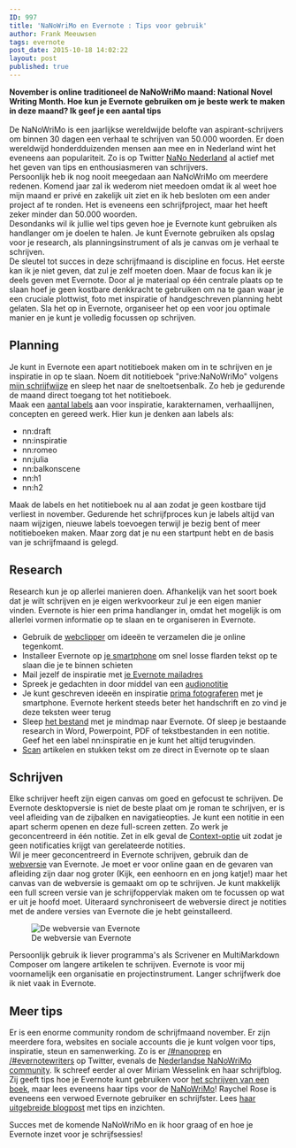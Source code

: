 ```yaml
---
ID: 997
title: 'NaNoWriMo en Evernote : Tips voor gebruik'
author: Frank Meeuwsen
tags: evernote
post_date: 2015-10-18 14:02:22
layout: post
published: true
---
```

<p><strong>November is online traditioneel de NaNoWriMo maand: National Novel Writing Month. Hoe kun je Evernote gebruiken om je beste werk te maken in deze maand? Ik geef je een aantal tips</strong><br/>

<!--more-->
<br/>
De NaNoWriMo is een jaarlijkse wereldwijde belofte van aspirant-schrijvers om binnen 30 dagen een verhaal te schrijven van 50.000 woorden. Er doen wereldwijd honderdduizenden mensen aan mee en in Nederland wint het eveneens aan populariteit. Zo is op Twitter <a href="https://twitter.com/NaNoTeamNL">NaNo Nederland</a> al actief met het geven van tips en enthousiasmeren van schrijvers.<br/>
Persoonlijk heb ik nog nooit meegedaan aan NaNoWriMo om meerdere redenen. Komend jaar zal ik wederom niet meedoen omdat ik al weet hoe mijn maand er privé en zakelijk uit ziet en ik heb besloten om een ander project af te ronden. Het is eveneens een schrijfproject, maar het heeft zeker minder dan 50.000 woorden.<br/>
Desondanks wil ik jullie wel tips geven hoe je Evernote kunt gebruiken als handlanger om je doelen te halen. Je kunt Evernote gebruiken als opslag voor je research, als planningsinstrument of als je canvas om je verhaal te schrijven.<br/>
De sleutel tot succes in deze schrijfmaand is discipline en focus. Het eerste kan ik je niet geven, dat zul je zelf moeten doen. Maar de focus kan ik je deels geven met Evernote. Door al je materiaal op één centrale plaats op te slaan hoef je geen kostbare denkkracht te gebruiken om na te gaan waar je een cruciale plottwist, foto met inspiratie of handgeschreven planning hebt gelaten. Sla het op in Evernote, organiseer het op een voor jou optimale manier en je kunt je volledig focussen op schrijven. </p>

<h2 id="planning">Planning</h2>

<p>Je kunt in Evernote een apart notitieboek maken om in te schrijven en je inspiratie in op te slaan. Noem dit notitieboek "prive:NaNoWriMo" volgens <a href="schrijfwijze">mijn schrijfwijze</a> en sleep het naar de sneltoetsenbalk. Zo heb je gedurende de maand direct toegang tot het notitieboek.<br/>
Maak een <a href="labels">aantal labels</a> aan voor inspiratie, karakternamen, verhaallijnen, concepten en gereed werk. Hier kun je denken aan labels als:</p>

<ul>
<li>nn:draft</li>
<li>nn:inspiratie</li>
<li>nn:romeo</li>
<li>nn:julia</li>
<li>nn:balkonscene</li>
<li>nn:h1</li>
<li>nn:h2</li>
</ul>

<p>Maak de labels en het notitieboek nu al aan zodat je geen kostbare tijd verliest in november. Gedurende het schrijfproces kun je labels altijd van naam wijzigen, nieuwe labels toevoegen terwijl je bezig bent of meer notitieboeken maken. Maar zorg dat je nu een startpunt hebt en de basis van je schrijfmaand is gelegd. </p>

<h2 id="research">Research</h2>

<p>Research kun je op allerlei manieren doen. Afhankelijk van het soort boek dat je wilt schrijven en je eigen werkvoorkeur zul je een eigen manier vinden. Evernote is hier een prima handlanger in, omdat het mogelijk is om allerlei vormen informatie op te slaan en te organiseren in Evernote.</p>

<ul>
<li>Gebruik de <a href="webclipper">webclipper</a> om ideeën te verzamelen die je online tegenkomt.</li>
<li>Installeer Evernote op <a href="smartphone">je smartphone</a> om snel losse flarden tekst op te slaan die je te binnen schieten</li>
<li>Mail jezelf de inspiratie met <a href="mailadres">je Evernote mailadres</a></li>
<li>Spreek je gedachten in door middel van een <a href="audionotitie">audionotitie</a></li>
<li>Je kunt geschreven ideeën en inspiratie <a href="ocr">prima fotograferen</a> met je smartphone. Evernote herkent steeds beter het handschrift en zo vind je deze teksten weer terug</li>
<li>Sleep <a href="bestanden">het bestand</a> met je mindmap naar Evernote. Of sleep je bestaande research in Word, Powerpoint, PDF of tekstbestanden in een notitie. Geef het een label nn:inspiratie en je kunt het altijd terugvinden.</li>
<li><a href="scan">Scan</a> artikelen en stukken tekst om ze direct in Evernote op te slaan</li>
</ul>

<h2 id="schrijven">Schrijven</h2>

<p>Elke schrijver heeft zijn eigen canvas om goed en gefocust te schrijven. De Evernote desktopversie is niet de beste plaat om je roman te schrijven, er is veel afleiding van de zijbalken en navigatieopties. Je kunt een notitie in een apart scherm openen en deze full-screen zetten. Zo werk je geconcentreerd in één notitie. Zet in elk geval de <a href="context">Context-optie</a> uit zodat je geen notificaties krijgt van gerelateerde notities.<br/>
Wil je meer geconcentreerd in Evernote schrijven, gebruik dan de <a href="webversie">webversie</a> van Evernote. Je moet er voor online gaan en de gevaren van afleiding zijn daar nog groter (Kijk, een eenhoorn en en jong katje!) maar het canvas van de webversie is gemaakt om op te schrijven. Je kunt makkelijk een full screen versie van je schrijfoppervlak maken om te focussen op wat er uit je hoofd moet. Uiteraard synchroniseert de webversie direct je notities met de andere versies van Evernote die je hebt geinstalleerd.</p>

<figure>
<img src="http://cdn.allesonthouden.nl/images/Screen-Shot-2015-10-17-09-52-37.png" alt="De webversie van Evernote" title="De webversie van Evernote" />
<figcaption>De webversie van Evernote</figcaption>
</figure>

<p>Persoonlijk gebruik ik liever programma's als Scrivener en MultiMarkdown Composer om langere artikelen te schrijven. Evernote is voor mij voornamelijk een organisatie en projectinstrument. Langer schrijfwerk doe ik niet vaak in Evernote. </p>

<h2 id="meertips">Meer tips</h2>

<p>Er is een enorme community rondom de schrijfmaand november. Er zijn meerdere fora, websites en sociale accounts die je kunt volgen voor tips, inspiratie, steun en samenwerking. Zo is er <a href="https://twitter.com/hashtag/NaNoPrep">/#nanoprep</a> en <a href="https://twitter.com/search?q=%23evernotewriters&amp;src=typd">/#evernotewriters</a> op Twitter, evenals de <a href="https://twitter.com/NaNoTeamNL">Nederlandse NaNoWriMo community</a>. Ik schreef eerder al over Miriam Wesselink en haar schrijfblog. Zij geeft tips hoe je Evernote kunt gebruiken voor <a href="http://singularity.nl/hoe-evernote-mij-helpt-bij-een-boek-schrijven-b/">het schrijven van een boek</a>, maar lees eveneens haar tips voor de <a href="http://singularity.nl/nanowrimo/">NaNoWriMo</a>! Raychel Rose is eveneens een verwoed Evernote gebruiker en schrijfster. Lees <a href="https://raychelrose.wordpress.com/2015/10/09/how-to-plot-your-nanowrimo-novel/">haar uitgebreide blogpost</a> met tips en inzichten.</p>

<p>Succes met de komende NaNoWriMo en ik hoor graag of en hoe je Evernote inzet voor je schrijfsessies!</p>
